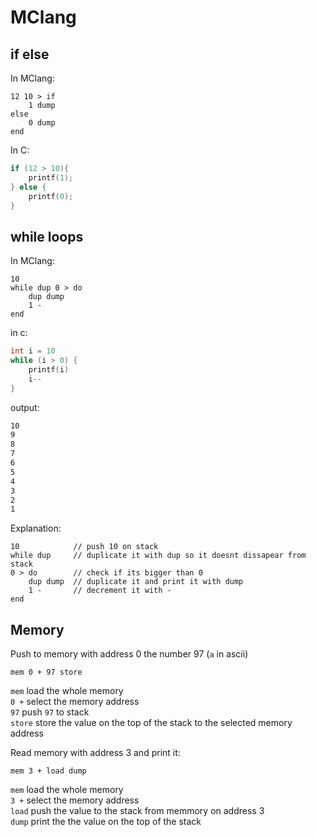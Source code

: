 # MClang

## if else

In MClang:

```forth
12 10 > if
    1 dump
else
    0 dump
end
```

In C:

```c
if (12 > 10){
    printf(1);
} else {
    printf(0);
}
```  
  
## while loops

In MClang:

```forth
10 
while dup 0 > do
    dup dump
    1 -
end
```

in c:

```c
int i = 10
while (i > 0) {
    printf(i)
    i--
}
```

output:

```bash
10
9
8
7
6
5
4
3
2
1
```

Explanation:

```forth
10            // push 10 on stack
while dup     // duplicate it with dup so it doesnt dissapear from stack 
0 > do        // check if its bigger than 0
    dup dump  // duplicate it and print it with dump
    1 -       // decrement it with -
end
```

## Memory

Push to memory with address 0 the number 97 (`a` in ascii)

```forth
mem 0 + 97 store
```

`mem`   load the whole memory  
`0 +`   select the memory address  
`97`    push `97` to stack  
`store` store the value on the top of the stack to the selected memory address  
  
Read memory with address 3 and print it:

```forth
mem 3 + load dump
```

`mem`   load the whole memory  
`3 +`   select the memory address  
`load`  push the value to the stack from memmory on address 3  
`dump`  print the the value on the top of the stack
